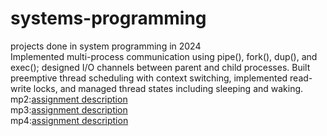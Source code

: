 # systems-programming
projects done in system programming in 2024  
Implemented multi-process communication using pipe(), fork(), dup(), and exec(); designed I/O channels between parent and child processes. Built preemptive thread scheduling with context switching, implemented read-write locks, and managed thread states including sleeping and waking.  
mp2:[assignment description](https://hackmd.io/@rwGDMkdFT2m4A250yFDLPg/BJURLjchC)  
mp3:[assignment description](https://hackmd.io/@seantsao00/sp2024_hw3)  
mp4:[assignment description](https://hackmd.io/@kcwayne/sp2024_hw4)
